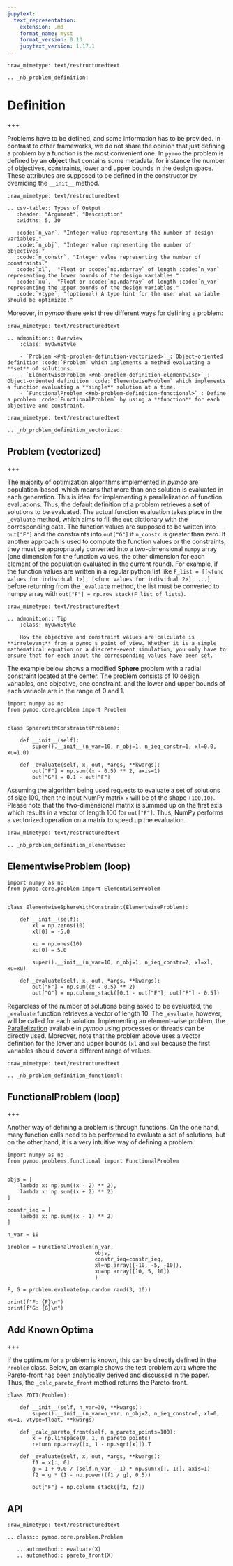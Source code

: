 ```yaml
---
jupytext:
  text_representation:
    extension: .md
    format_name: myst
    format_version: 0.13
    jupytext_version: 1.17.1
---
```


```{raw-cell}
:raw_mimetype: text/restructuredtext

.. _nb_problem_definition:
```

# Definition

+++

Problems have to be defined, and some information has to be provided.
In contrast to other frameworks, we do not share the opinion that just defining a problem by a function is the most convenient one.
In `pymoo` the problem is defined by an **object** that contains some metadata, for instance the number of objectives, constraints, lower and upper bounds in the design space. These attributes are supposed to be defined in the constructor by overriding the `__init__` method.

```{raw-cell}
:raw_mimetype: text/restructuredtext

.. csv-table:: Types of Output
   :header: "Argument", "Description"
   :widths: 5, 30

   :code:`n_var`, "Integer value representing the number of design variables."
   :code:`n_obj`, "Integer value representing the number of objectives."
   :code:`n_constr`, "Integer value representing the number of constraints."
   :code:`xl`,  "Float or :code:`np.ndarray` of length :code:`n_var` representing the lower bounds of the design variables."
   :code:`xu`,  "Float or :code:`np.ndarray` of length :code:`n_var` representing the upper bounds of the design variables."
   :code:`vtype`, "(optional) A type hint for the user what variable should be optimized."
```

Moreover, in *pymoo* there exist three different ways for defining a problem:

```{raw-cell}
:raw_mimetype: text/restructuredtext

.. admonition:: Overview
    :class: myOwnStyle

    - `Problem <#nb-problem-definition-vectorized>`_: Object-oriented definition :code:`Problem` which implements a method evaluating a **set** of solutions.
    - `ElementwiseProblem <#nb-problem-definition-elementwise>`_: Object-oriented definition :code:`ElementwiseProblem` which implements a function evaluating a **single** solution at a time. 
    - `FunctionalProblem <#nb-problem-definition-functional>`_: Define a problem :code:`FunctionalProblem` by using a **function** for each objective and constraint.
```

```{raw-cell}
:raw_mimetype: text/restructuredtext

.. _nb_problem_definition_vectorized:
```

## Problem (vectorized)

+++

The majority of optimization algorithms implemented in *pymoo* are population-based, which means that more than one solution is evaluated in each generation. This is ideal for implementing a parallelization of function evaluations. Thus, the default definition of a problem retrieves a **set** of solutions to be evaluated. The actual function evaluation takes place in the `_evaluate` method, which aims to fill the `out` dictionary with the corresponding data. 
The function values are supposed to be written into `out["F"]` and the constraints into `out["G"]` if `n_constr` is greater than zero. If another approach is used to compute the function values or the constraints, they must be appropriately converted into a two-dimensional `numpy` array (one dimension for the function values, the other dimension for each element of the population evaluated in the current round). For example, if the function values are written in a regular python list like `F_list = [[<func values for individual 1>], [<func values for individual 2>], ...]`, before returning from the `_evaluate` method, the list must be converted to numpy array with `out["F"] = np.row_stack(F_list_of_lists)`. 

```{raw-cell}
:raw_mimetype: text/restructuredtext

.. admonition:: Tip
    :class: myOwnStyle

    How the objective and constraint values are calculate is **irrelevant** from a pymoo's point of view. Whether it is a simple mathematical equation or a discrete-event simulation, you only have to ensure that for each input the corresponding values have been set.
```

The example below shows a modified **Sphere** problem with a radial constraint located at the center. The problem consists of 10 design variables, one objective, one constraint, and the lower and upper bounds of each variable are in the range of 0 and 1. 

```{code-cell} ipython3
import numpy as np
from pymoo.core.problem import Problem


class SphereWithConstraint(Problem):

    def __init__(self):
        super().__init__(n_var=10, n_obj=1, n_ieq_constr=1, xl=0.0, xu=1.0)

    def _evaluate(self, x, out, *args, **kwargs):
        out["F"] = np.sum((x - 0.5) ** 2, axis=1)
        out["G"] = 0.1 - out["F"]
```

Assuming the algorithm being used requests to evaluate a set of solutions of size 100, then the input NumPy matrix `x`  will be of the shape `(100,10)`. Please note that the two-dimensional matrix is summed up on the first axis which results in a vector of length 100 for `out["F"]`. Thus, NumPy performs a vectorized operation on a matrix to speed up the evaluation.

```{raw-cell}
:raw_mimetype: text/restructuredtext

.. _nb_problem_definition_elementwise:
```

## ElementwiseProblem (loop)

```{code-cell} ipython3
import numpy as np
from pymoo.core.problem import ElementwiseProblem


class ElementwiseSphereWithConstraint(ElementwiseProblem):

    def __init__(self):
        xl = np.zeros(10)
        xl[0] = -5.0
        
        xu = np.ones(10)
        xu[0] = 5.0
        
        super().__init__(n_var=10, n_obj=1, n_ieq_constr=2, xl=xl, xu=xu)

    def _evaluate(self, x, out, *args, **kwargs):
        out["F"] = np.sum((x - 0.5) ** 2)
        out["G"] = np.column_stack([0.1 - out["F"], out["F"] - 0.5])
```

Regardless of the number of solutions being asked to be evaluated, the `_evaluate` function retrieves a vector of length 10. The `_evaluate`, however, will be called for each solution. Implementing an element-wise problem, the [Parallelization](../parallelization/index.ipynb) available in *pymoo* using processes or threads can be directly used.
Moreover, note that the problem above uses a vector definition for the lower and upper bounds (`xl` and `xu`) because the first variables should cover a different range of values.

```{raw-cell}
:raw_mimetype: text/restructuredtext

.. _nb_problem_definition_functional:
```

## FunctionalProblem (loop)

+++

Another way of defining a problem is through functions. On the one hand, many function calls need to be performed to evaluate a set of solutions, but on the other hand, it is a very intuitive way of defining a problem.

```{code-cell} ipython3
import numpy as np
from pymoo.problems.functional import FunctionalProblem


objs = [
    lambda x: np.sum((x - 2) ** 2),
    lambda x: np.sum((x + 2) ** 2)
]

constr_ieq = [
    lambda x: np.sum((x - 1) ** 2)
]

n_var = 10

problem = FunctionalProblem(n_var,
                            objs,
                            constr_ieq=constr_ieq,
                            xl=np.array([-10, -5, -10]),
                            xu=np.array([10, 5, 10])
                            )

F, G = problem.evaluate(np.random.rand(3, 10))

print(f"F: {F}\n")
print(f"G: {G}\n")
```

## Add Known Optima

+++

If the optimum for a problem is known, this can be directly defined in the `Problem` class. Below, an example shows the test problem `ZDT1` where the Pareto-front has been analytically derived and discussed in the paper. Thus, the `_calc_pareto_front` method returns the Pareto-front.

```{code-cell} ipython3
class ZDT1(Problem):
    
    def __init__(self, n_var=30, **kwargs):
        super().__init__(n_var=n_var, n_obj=2, n_ieq_constr=0, xl=0, xu=1, vtype=float, **kwargs)

    def _calc_pareto_front(self, n_pareto_points=100):
        x = np.linspace(0, 1, n_pareto_points)
        return np.array([x, 1 - np.sqrt(x)]).T

    def _evaluate(self, x, out, *args, **kwargs):
        f1 = x[:, 0]
        g = 1 + 9.0 / (self.n_var - 1) * np.sum(x[:, 1:], axis=1)
        f2 = g * (1 - np.power((f1 / g), 0.5))

        out["F"] = np.column_stack([f1, f2])
```

## API

```{raw-cell}
:raw_mimetype: text/restructuredtext

.. class:: pymoo.core.problem.Problem

   .. automethod:: evaluate(X)
   .. automethod:: pareto_front(X)
```

